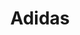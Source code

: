 ---
title: "Adidas"
url: /bangalore/adidas-near-vodafone-100-feet-rd-bhadrappa-layout-hal-2nd-stage-indiranagar/
shop: Sport
---